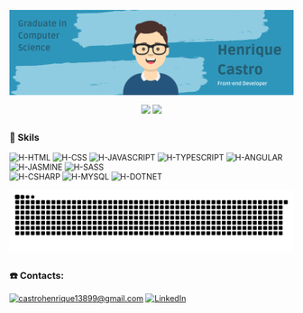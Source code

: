 ![alt text](https://github.com/HenriqueDeCastro/HenriqueDeCastro/blob/main/Git%20Banner.png)

<div>
  <p align="center">
  <img height="180em" src="https://github-readme-stats.vercel.app/api?username=henriquedecastro&show_icons=true&theme=chartreuse-dark&include_all_commits=true&count_private=true"/>
  <img height="180em" src="https://github-readme-stats.vercel.app/api/top-langs/?username=henriquedecastro&layout=compact&langs_count=7&theme=chartreuse-dark"/>
 </p>
</div>
 
 ##
### 🚀 Skils
<div>
<img alt="H-HTML" src="https://img.shields.io/badge/html5-%23E34F26.svg?style=for-the-badge&logo=html5&logoColor=white">
<img alt="H-CSS" src="https://img.shields.io/badge/css3-%231572B6.svg?style=for-the-badge&logo=css3&logoColor=white">
<img alt="H-JAVASCRIPT" src="https://img.shields.io/badge/JavaScript-F7DF1E?style=for-the-badge&logo=javascript&logoColor=black">
<img alt="H-TYPESCRIPT" src="https://img.shields.io/badge/TypeScript-007ACC?style=for-the-badge&logo=typescript&logoColor=white">
<img alt="H-ANGULAR" src="https://img.shields.io/badge/Angular-DD0031?style=for-the-badge&logo=angular&logoColor=white">
<img alt="H-JASMINE" src="https://img.shields.io/badge/Jasmine-993999?style=for-the-badge&logo=Jasmine&logoColor=white">
<img alt="H-SASS" src="https://img.shields.io/badge/Sass-CC6699?style=for-the-badge&logo=sass&logoColor=white">
<br>
<img alt="H-CSHARP" src="https://img.shields.io/badge/Csharp-7D5B8C?style=for-the-badge&logo=csharp&logoColor=white">
<img alt="H-MYSQL" src="https://img.shields.io/badge/mysql-002F5E?style=for-the-badge&logo=mysql&logoColor=white">
<img alt="H-DOTNET" src="https://img.shields.io/badge/.NET%20CORE-9966CC?style=for-the-badge&logo=DOTNET&logoColor=white">
</div>

 ![Snake animation](https://github.com/HenriqueDeCastro/HenriqueDeCastro/blob/main/github-contribution-grid-snake.svg)

##
### ☎️ Contacts:

<a href="mailto:castrohenrique13899@gmail.com">![castrohenrique13899@gmail.com](https://img.shields.io/badge/Gmail-D14836?style=for-the-badge&logo=gmail&logoColor=white)</a> <a href="https://www.linkedin.com/in/henrique-castro-782749178/">![LinkedIn](https://img.shields.io/badge/LinkedIn-0077B5?style=for-the-badge&logo=linkedin&logoColor=white)</a>
